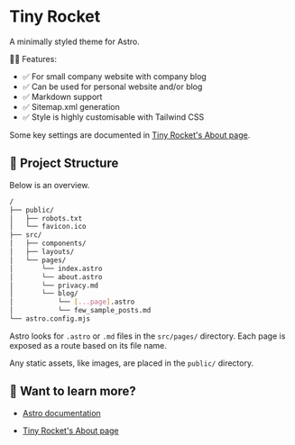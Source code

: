 # Tiny Rocket

A minimally styled theme for Astro.

🧑‍🚀 Features:

- ✅ For small company website with company blog
- ✅ Can be used for personal website and/or blog
- ✅ Markdown support
- ✅ Sitemap.xml generation
- ✅ Style is highly customisable with Tailwind CSS

Some key settings are documented in [Tiny Rocket's About page](https://tinyrocket.pages.dev/about).

## 🚀 Project Structure

Below is an overview.

```bash
/
├── public/
│   ├── robots.txt
│   └── favicon.ico
├── src/
│   ├── components/
│   ├── layouts/
│   └── pages/
│       └── index.astro
│       └── about.astro
│       └── privacy.md
│       └── blog/
│           └── [...page].astro
│           └── few_sample_posts.md
└── astro.config.mjs
```

Astro looks for `.astro` or `.md` files in the `src/pages/` directory. Each page is exposed as a route based on its file name.

Any static assets, like images, are placed in the `public/` directory.

## 👀 Want to learn more?

- [Astro documentation](https://github.com/withastro/astro)

- [Tiny Rocket's About page](https://tinyrocket.pages.dev/about)
